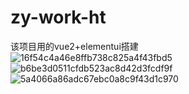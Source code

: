 # zy-work-ht
该项目用的vue2+elementui搭建
<br/>
![16f54c4a46e8ffb738c825a4f43fbd5](https://github.com/luxiaozhen01/zy-work-ht/assets/92143988/58755460-caa9-48f8-8f55-a17b0e0e5096)
![b6be3d0511cfdb523ac8d42d3fcdf9f](https://github.com/luxiaozhen01/zy-work-ht/assets/92143988/79770934-b966-4a0a-831b-283dc50c33b8)
![5a4066a86adc67ebc0a8c9f43d1c970](https://github.com/luxiaozhen01/zy-work-ht/assets/92143988/4333792e-b157-428c-87dc-df3f5182166e)
